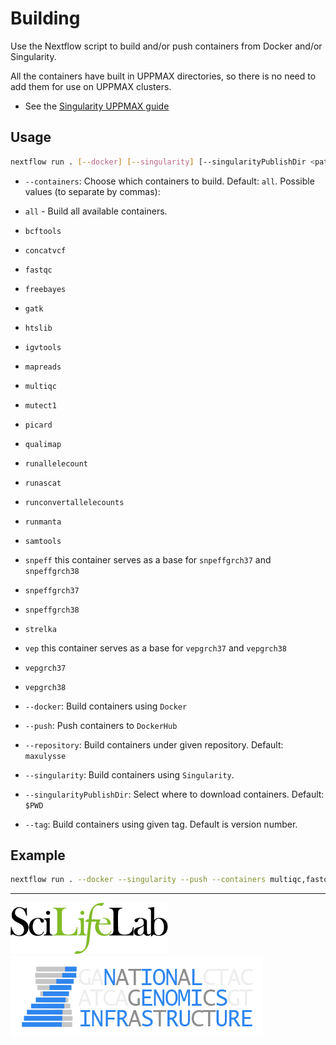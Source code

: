 # Building

Use the Nextflow script to build and/or push containers from Docker and/or Singularity.

All the containers have built in UPPMAX directories, so there is no need to add them for use on UPPMAX clusters.
- See the [Singularity UPPMAX guide](https://www.uppmax.uu.se/support-sv/user-guides/singularity-user-guide/)

## Usage

```bash
nextflow run . [--docker] [--singularity] [--singularityPublishDir <path>] [--push] [--containers <container1[,container2..]>] [--repository <repository>] [--tag tag]
```

- `--containers`: Choose which containers to build. Default: `all`. Possible values (to separate by commas):
 - `all` -  Build all available containers.
 - `bcftools`
 - `concatvcf`
 - `fastqc`
 - `freebayes`
 - `gatk`
 - `htslib`
 - `igvtools`
 - `mapreads`
 - `multiqc`
 - `mutect1`
 - `picard`
 - `qualimap`
 - `runallelecount`
 - `runascat`
 - `runconvertallelecounts`
 - `runmanta`
 - `samtools`
 - `snpeff` this container serves as a base for `snpeffgrch37` and `snpeffgrch38`
 - `snpeffgrch37`
 - `snpeffgrch38`
 - `strelka`
 - `vep` this container serves as a base for `vepgrch37` and `vepgrch38`
 - `vepgrch37`
 - `vepgrch38`

- `--docker`: Build containers using `Docker`
- `--push`: Push containers to `DockerHub`
- `--repository`: Build containers under given repository. Default: `maxulysse`
- `--singularity`: Build containers using `Singularity`.
- `--singularityPublishDir`: Select where to download containers. Default: `$PWD`
- `--tag`: Build containers using given tag. Default is version number.

## Example

```bash
nextflow run . --docker --singularity --push --containers multiqc,fastqc
```

---
[![](images/SciLifeLab_logo.png "SciLifeLab")][scilifelab-link] [![](images/NGI-final-small.png "NGI")][ngi-link]

[ngi-link]: https://ngisweden.scilifelab.se/
[scilifelab-link]: http://www.scilifelab.se/
